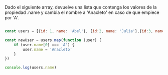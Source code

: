 Dado el siguiente array, devuelve una lista que contenga los valores de la propiedad .name y cambia el nombre a 'Anacleto' en caso de que empiece por 'A'.

```js

const users = [{id: 1, name: 'Abel'}, {id:2, name: 'Julia'},{id:3, name: 'Pedro'}, {id:4, name: 'Amanda'}];

const newUser = users.map(function (user) {
    if (user.name[0] === 'A') {
        user.name = 'Anacleto'
    }
})

console.log(users.name)
```

